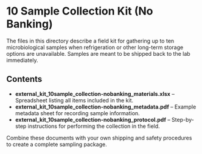 # 10 Sample Collection Kit (No Banking)

The files in this directory describe a field kit for gathering up to ten microbiological samples when refrigeration or other long-term storage options are unavailable. Samples are meant to be shipped back to the lab immediately.

## Contents

- **external_kit_10sample_collection-nobanking_materials.xlsx** – Spreadsheet listing all items included in the kit.
- **external_kit_10sample_collection-nobanking_metadata.pdf** – Example metadata sheet for recording sample information.
- **external_kit_10sample_collection-nobanking_protocol.pdf** – Step-by-step instructions for performing the collection in the field.

Combine these documents with your own shipping and safety procedures to create a complete sampling package.

